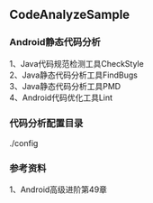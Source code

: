 ## CodeAnalyzeSample    

### Android静态代码分析    
1、Java代码规范检测工具CheckStyle     
2、Java静态代码分析工具FindBugs      
3、Java静态代码分析工具PMD       
4、Android代码优化工具Lint      

### 代码分析配置目录    
./config    

### 参考资料    
1、Android高级进阶第49章     
